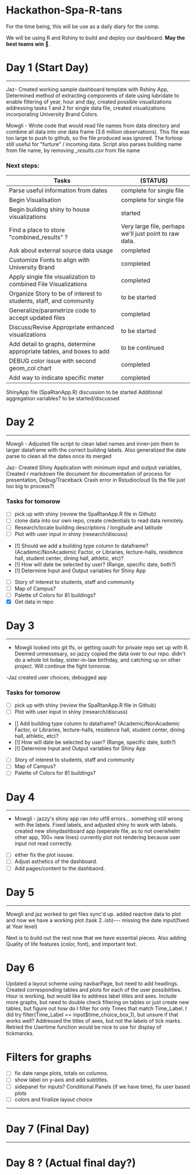 # Hackathon-Spa-R-tans

For the time being, this will be use as a daily diary for the comp.

We will be using R and Rshiny to build and deploy our dashboard. **May the best teams win** 😤. 


# Day 1 (Start Day)
---
Jaz- Created working sample dashboard template with Rshiny App, Determined method of extracting components of date using lubridate to enable filtering of year, hour and day, created possible visualizations addressing tasks 1 and 2 for single data file, created visualizations incorporating University Brand Colors.  

Mowgli - Wrote code that would read file names from data directory and combine all data into one data frame (3.6 million observations). This file was too large to push to github, so the file produced was ignored. The forloop still useful for "furture" / incoming data. Script also parses building name from file name, by removing *_results.csv* from file name

### Next steps:
Tasks | (STATUS)
----- | -------
Parse useful information from dates |                                complete for single file
 Begin Visualisation |                                                         complete for single file
 Begin building shiny to house visualizations |                                         started
 Find a place to store "combined_results" ? |                                  Very large file, perhaps we'll just point to raw data. 
 Ask about external source data usage |                                        completed
 Customize Fonts to align with University Brand |                              completed
 Apply single file visualization to combined File Visualizations |             completed
 Organize Story to be of interest to students, staff, and community |          to be started
 Generalize/parametrize code to accept updated files |                         completed
 Discuss/Revise Appropriate enhanced visualizations |                          to be started
 Add detail to graphs, determine appropriate tables, and boxes to add |        to be continued
 DEBUG color issue with second geom_col chart |                                completed
 Add way to indicate specific meter |                                          completed
 ShinyApp file (SpaRtanApp.R) discussion                                       to be started
 Additional aggregation variables?                                             to be started/discussed

# Day 2
---
Mowgli - Adjusted file script to clean label names and inner-join them to larger dataframe with the correct building labels. 
Also generalized the date parse to clean all the dates once its merged

Jaz- Created Shiny Application with minimum input and output variables, Created r markdown file document for documentation of process for presentation, Debug/Traceback Crash error in Rstudiocloud (Is the file just too big to process?)

### Tasks for tomorow
- [ ] pick up with shiny (review the SpaRtanApp.R file in Github)
- [ ] clone data into our own repo, create credentials to read data remotely. 
- [ ] Research/locate building descriptions / longitude and latitude
- [ ] Plot with user input in shiny (research/discuss)
- [!] Should we add a building type column to dataframe? (Academic/NonAcademic Factor, or Libraries, lecture-halls, residence hall, student center, dining hall, athletic, etc)?
- [!] How will date be selected by user? (Range, specific date, both?)
- [!] Determine Input and Output variables for Shiny App
- [ ] Story of interest to students, staff and community
- [ ] Map of Campus?
- [ ] Palette of Colors for 81 buildings?
- [X] Get data in repo
# Day 3
---

- Mowgli looked into git lfs, or getting oauth for private repo set up with R. Deemed unnessesary, so jazzy copied the data over to our repo. 
didn't do a whole lot today, sister-in-law birthday, and catching up on other project. Will continue the fight tomorow. 

-Jaz created user choices, debugged app
### Tasks for tomorow
- [ ] pick up with shiny (review the SpaRtanApp.R file in Github)
- [ ] Plot with user input in shiny (research/discuss)
- [] Add building type column to dataframe? (Academic/NonAcademic Factor, or Libraries, lecture-halls, residence hall, student center, dining hall, athletic, etc)?
- [!] How will date be selected by user? (Range, specific date, both?)
- [!] Determine Input and Output variables for Shiny App
- [ ] Story of interest to students, staff and community
- [ ] Map of Campus?
- [ ] Palette of Colors for 81 buildings?

# Day 4
---

- Mowgli - jazzy's shiny app ran into utf8 errors... something still wrong with the labels. Fixed labels, and adjusted shiny to work with labels. 
created new shinydashboard app (seperate file, as to not overwhelm other app, 100+ new lines) currently plot not rendering because user input not read correctly. 

- [ ] either fix the plot issuse.
- [ ] Adjust asthetics of the dashboard. 
- [ ] Add pages/content to the dashbaord. 

# Day 5
---

Mowgli and jaz worked to get files sync'd up. added reactive data to plot and now we have a working plot (task 2..ish)--- missing the date input(fixed at Year level)

Next is to build out the rest now that we have essential pieces. Also adding Quality of life features (color, font), and important text. 


# Day 6
Updated a layout scheme using navbarPage, but need to add headings. Created corresponding tables and plots for each of the user possibilities. Hour is working, but would like to address label titles and axes. Include more graphs, but need to double check filtering on tables or just create new tables, but figure out how do I filter for only Times that match Time_Label. I did try filter(Time_Label == input$time_choice_box_1), but unsure if that works well? Addressed the titles of axes, but not the labels of tick marks. Retried the Usertime function would be nice to use for display of tickmarcks.

# Filters for graphs
- [ ] fix date range plots, totals on columns.
- [ ] show label on y-axis and add subtitles. 
- [ ] sidepanel for inputs? Conditional Panels (if we have time), fix user based plots
- [ ] colors and finalize layout choice

---

# Day 7 (Final Day)
---

# Day 8 ? (Actual final day?)
